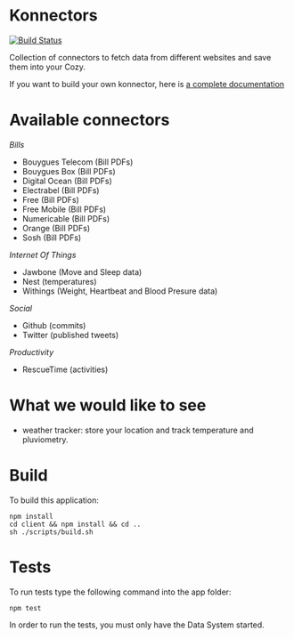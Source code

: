 # Konnectors

[![Build Status](https://travis-ci.org/cozy-labs/konnectors.svg)](https://travis-ci.org/cozy-labs/konnectors)

Collection of connectors to fetch data from different websites and save them
into your Cozy.

If you want to build your own konnector, here is [a complete documentation](https://github.com/cozy-labs/konnectors/wiki)

# Available connectors

*Bills*

* Bouygues Telecom (Bill PDFs)
* Bouygues Box (Bill PDFs)
* Digital Ocean (Bill PDFs)
* Electrabel (Bill PDFs)
* Free (Bill PDFs)
* Free Mobile (Bill PDFs)
* Numericable (Bill PDFs)
* Orange (Bill PDFs)
* Sosh (Bill PDFs)

*Internet Of Things*

* Jawbone (Move and Sleep data)
* Nest (temperatures)
* Withings (Weight, Heartbeat and Blood Presure data)

*Social*

* Github (commits)
* Twitter (published tweets)

*Productivity*

* RescueTime (activities)

# What we would like to see

* weather tracker: store your location and track temperature and pluviometry.

# Build

To build this application:

    npm install
    cd client && npm install && cd ..
    sh ./scripts/build.sh

# Tests

To run tests type the following command into the app folder:

    npm test

In order to run the tests, you must only have the Data System started.
